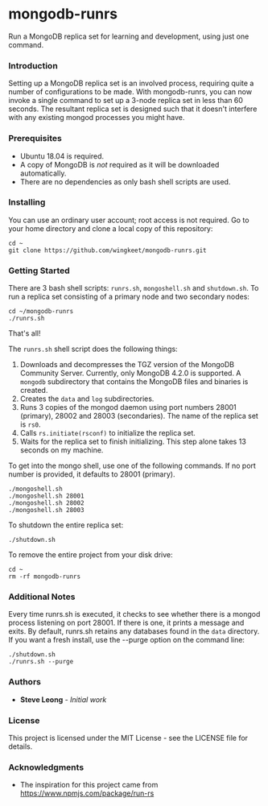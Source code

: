 # mongodb-runrs
Run a MongoDB replica set for learning and development, using just one command.

### Introduction
Setting up a MongoDB replica set is an involved process, requiring quite a number of configurations to be made. With mongodb-runrs, you can now invoke a single command to set up a 3-node replica set in less than 60 seconds. The resultant replica set is designed such that it doesn't interfere with any existing mongod processes you might have.

### Prerequisites
- Ubuntu 18.04 is required.
- A copy of MongoDB is *not* required as it will be downloaded automatically.
- There are no dependencies as only bash shell scripts are used.

### Installing
You can use an ordinary user account; root access is not required. Go to your home directory and clone a local copy of this repository:
```
cd ~
git clone https://github.com/wingkeet/mongodb-runrs.git
```

### Getting Started
There are 3 bash shell scripts: `runrs.sh`, `mongoshell.sh` and `shutdown.sh`. To run a replica set consisting of a primary node and two secondary nodes:
```
cd ~/mongodb-runrs
./runrs.sh
```

That's all!

The `runrs.sh` shell script does the following things:
1. Downloads and decompresses the TGZ version of the MongoDB Community Server. Currently, only MongoDB 4.2.0 is supported. A `mongodb` subdirectory that contains the MongoDB files and binaries is created.
2. Creates the `data` and `log` subdirectories.
3. Runs 3 copies of the mongod daemon using port numbers 28001 (primary), 28002 and 28003 (secondaries). The name of the replica set is `rs0`.
4. Calls `rs.initiate(rsconf)` to initialize the replica set.
5. Waits for the replica set to finish initializing. This step alone takes 13 seconds on my machine.

To get into the mongo shell, use one of the following commands. If no port number is provided, it defaults to 28001 (primary).
```
./mongoshell.sh
./mongoshell.sh 28001
./mongoshell.sh 28002
./mongoshell.sh 28003
```

To shutdown the entire replica set:
```
./shutdown.sh
```

To remove the entire project from your disk drive:
```
cd ~
rm -rf mongodb-runrs
```

### Additional Notes
Every time runrs.sh is executed, it checks to see whether there is a mongod process listening on port 28001.
If there is one, it prints a message and exits.
By default, runrs.sh retains any databases found in the `data` directory.
If you want a fresh install, use the --purge option on the command line:
```
./shutdown.sh
./runrs.sh --purge
```

### Authors
* **Steve Leong** - *Initial work*

### License
This project is licensed under the MIT License - see the LICENSE file for details.

### Acknowledgments
* The inspiration for this project came from https://www.npmjs.com/package/run-rs
